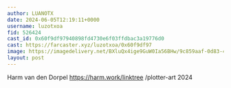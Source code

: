 ```yaml
---
author: LUANOTX
date: 2024-06-05T12:19:11+0000
username: luzotxoa
fid: 526424
cast_id: 0x60f9df97940898fd4730e6f03ffdbac3a19776d0
cast: https://farcaster.xyz/luzotxoa/0x60f9df97
image: https://imagedelivery.net/BXluQx4ige9GuW0Ia56BHw/9c859aaf-0d83-4b42-d502-2d46cb1b9b00/original
layout: post
---
```


Harm van den Dorpel
https://harm.work/linktree
/plotter-art
2024

<img src='https://imagedelivery.net/BXluQx4ige9GuW0Ia56BHw/9c859aaf-0d83-4b42-d502-2d46cb1b9b00/original' alt='' referrerpolicy='no-referrer'/>
<img src='https://imagedelivery.net/BXluQx4ige9GuW0Ia56BHw/7563cb3d-8529-4741-9aed-7ac8832a0d00/original' alt='' referrerpolicy='no-referrer'/>
